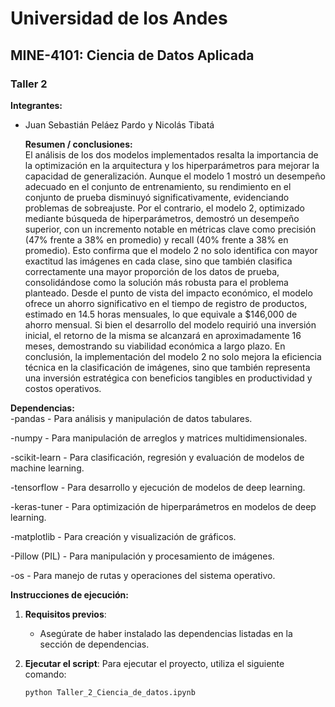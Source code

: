 # Universidad de los Andes
## MINE-4101: Ciencia de Datos Aplicada
### Taller 2
  
**Integrantes:**  
- Juan Sebastián Peláez Pardo y Nicolás Tibatá
  

  **Resumen / conclusiones:**  
 El análisis de los dos modelos implementados resalta la importancia de la optimización en la
 arquitectura y los hiperparámetros para mejorar la capacidad de generalización. Aunque el
 modelo 1 mostró un desempeño adecuado en el conjunto de entrenamiento, su rendimiento en
 el conjunto de prueba disminuyó significativamente, evidenciando problemas de sobreajuste.
 Por el contrario, el modelo 2, optimizado mediante búsqueda de hiperparámetros, demostró un
 desempeño superior, con un incremento notable en métricas clave como precisión (47% frente
 a 38% en promedio) y recall (40% frente a 38% en promedio). Esto confirma que el modelo 2
 no solo identifica con mayor exactitud las imágenes en cada clase, sino que también clasifica
 correctamente una mayor proporción de los datos de prueba, consolidándose como la solución
 más robusta para el problema planteado. Desde el punto de vista del impacto económico, el modelo ofrece un ahorro significativo en el
 tiempo de registro de productos, estimado en 14.5 horas mensuales, lo que equivale a
 $146,000 de ahorro mensual. Si bien el desarrollo del modelo requirió una inversión inicial, el
 retorno de la misma se alcanzará en aproximadamente 16 meses, demostrando su viabilidad
 económica a largo plazo. En conclusión, la implementación del modelo 2 no solo mejora la
 eficiencia técnica en la clasificación de imágenes, sino que también representa una inversión
 estratégica con beneficios tangibles en productividad y costos operativos.

**Dependencias:**  
-pandas - Para análisis y manipulación de datos tabulares.

-numpy - Para manipulación de arreglos y matrices multidimensionales.

-scikit-learn - Para clasificación, regresión y evaluación de modelos de machine learning.

-tensorflow - Para desarrollo y ejecución de modelos de deep learning.

-keras-tuner - Para optimización de hiperparámetros en modelos de deep learning.

-matplotlib - Para creación y visualización de gráficos.

-Pillow (PIL) - Para manipulación y procesamiento de imágenes.

-os - Para manejo de rutas y operaciones del sistema operativo.

**Instrucciones de ejecución:**  
1. **Requisitos previos**:
   - Asegúrate de haber instalado las dependencias listadas en la sección de dependencias.

2. **Ejecutar el script**:
   Para ejecutar el proyecto, utiliza el siguiente comando:
   ```bash
   python Taller_2_Ciencia_de_datos.ipynb

